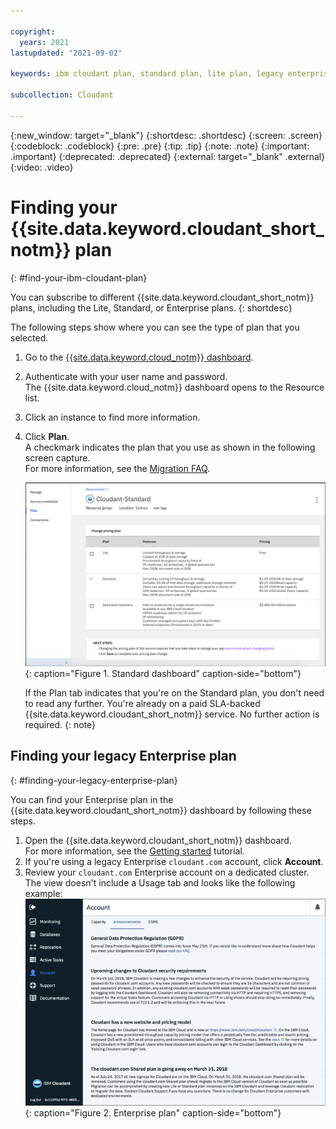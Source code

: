 ```yaml
---

copyright:
  years: 2021
lastupdated: "2021-09-02"

keywords: ibm cloudant plan, standard plan, lite plan, legacy enterprise plan

subcollection: Cloudant

---
```


{:new_window: target="_blank"}
{:shortdesc: .shortdesc}
{:screen: .screen}
{:codeblock: .codeblock}
{:pre: .pre}
{:tip: .tip}
{:note: .note}
{:important: .important}
{:deprecated: .deprecated}
{:external: target="_blank" .external}
{:video: .video}

<!-- Acrolinx: 2021-04-14 -->

# Finding your {{site.data.keyword.cloudant_short_notm}} plan
{: #find-your-ibm-cloudant-plan}

You can subscribe to different {{site.data.keyword.cloudant_short_notm}} plans, including the Lite, Standard, or Enterprise plans. 
{: shortdesc}

The following steps show where you can see the type of plan that you selected.   

1.  Go to the [{{site.data.keyword.cloud_notm}} dashboard](https://cloud.ibm.com/).
2. Authenticate with your user name and password. <br>The {{site.data.keyword.cloud_notm}} dashboard opens to the Resource list.
3. Click an instance to find more information.
4. Click **Plan**.<br>
   A checkmark indicates the plan that you use as shown in the following screen capture.<br>
   For more information, see the [Migration FAQ](/docs/Cloudant?topic=Cloudant-faq-migration). <br>  
   
   ![Standard dashboard](../images/ibmcloud_instance_standard_plan.png){: caption="Figure 1. Standard dashboard" caption-side="bottom"}

   If the Plan tab indicates that you're on the Standard plan, you don't need to read any further. You're already on a paid SLA-backed {{site.data.keyword.cloudant_short_notm}} service. No further action is required.
   {: note}

## Finding your legacy Enterprise plan
{: #finding-your-legacy-enterprise-plan}

You can find your Enterprise plan in the {{site.data.keyword.cloudant_short_notm}} dashboard by following these steps. 

1. Open the {{site.data.keyword.cloudant_short_notm}} dashboard. <br>
   For more information, see the [Getting started](https://cloud.ibm.com/docs/Cloudant?topic=Cloudant-getting-started-with-cloudant#using-the-ibm-cloudant-dashboard) tutorial.
2. If you're using a legacy Enterprise `cloudant.com` account, click **Account**.
3. Review your `cloudant.com` Enterprise account on a dedicated cluster. <br>The view doesn't include a Usage tab and looks like the following example:  
   ![Enterprise plan](../images/cloudantcom_enterpriseplan_account.png){: caption="Figure 2. Enterprise plan" caption-side="bottom"}

